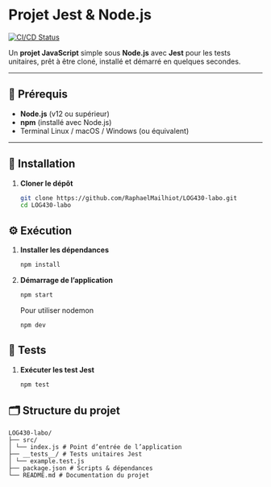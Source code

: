 # Projet Jest & Node.js

[![CI/CD Status](https://github.com/RaphaelMailhiot/LOG430-labo/actions/workflows/ci-cd.yml/badge.svg)](https://github.com/RaphaelMailhiot/LOG430-labo/actions/workflows/ci-cd.yml)

Un **projet JavaScript** simple sous **Node.js** avec **Jest** pour les tests unitaires, prêt à être cloné, installé et démarré en quelques secondes.

---

## 🔧 Prérequis

- **Node.js** (v12 ou supérieur)  
- **npm** (installé avec Node.js)  
- Terminal Linux / macOS / Windows (ou équivalent)

---

## 🚀 Installation

1. **Cloner le dépôt**  
   ```bash
   git clone https://github.com/RaphaelMailhiot/LOG430-labo.git
   cd LOG430-labo
   ```

## ⚙️ Exécution

1. **Installer les dépendances**
    ```bash
    npm install
    ```

2. **Démarrage de l’application**
    ```bash
    npm start
    ```
    Pour utiliser nodemon
    ```bash
    npm dev
    ```

## 🧪 Tests

1. **Exécuter les test Jest**
    ```bash
    npm test
    ```

## 🗂️ Structure du projet

    LOG430-labo/
    ├── src/
    │ └── index.js # Point d’entrée de l’application
    ├── __tests__/ # Tests unitaires Jest
    │ └── example.test.js
    ├── package.json # Scripts & dépendances
    └── README.md # Documentation du projet
